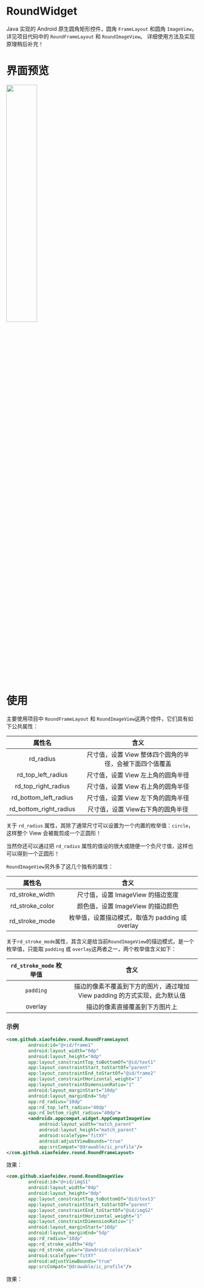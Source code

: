 # RoundWidget
Java 实现的 Android 原生圆角矩形控件，圆角 `FrameLayout` 和圆角 `ImageView`，
详见项目代码中的 `RoundFrameLayout` 和 `RoundImageView`。
详细使用方法及实现原理稍后补充！

# 界面预览

<img src="https://github.com/xiaofei-dev/RoundWidget/blob/master/art/img_shot.jpg" width="40%" height="40%">

# 使用

主要使用项目中  `RoundFrameLayout` 和 `RoundImageView`这两个控件，它们具有如下公共属性：

|         属性名         |                           含义                           |
| :--------------------: | :------------------------------------------------------: |
|       rd_radius        | 尺寸值，设置 View 整体四个圆角的半径，会被下面四个值覆盖 |
|   rd_top_left_radius   |            尺寸值，设置 View 左上角的圆角半径            |
|  rd_top_right_radius   |            尺寸值，设置 View 右上角的圆角半径            |
| rd_bottom_left_radius  |            尺寸值，设置 View 左下角的圆角半径            |
| rd_bottom_right_radius |            尺寸值，设置 View右下角的圆角半径             |

关于 `rd_radius` 属性，其除了通常尺寸可以设置为一个内置的枚举值：`circle`，这样整个 View 会被裁剪成一个正圆形！

当然你还可以通过把 `rd_radius` 属性的值设的很大或随便一个负尺寸值，这样也可以得到一个正圆形！

`RoundImageView`另外多了这几个独有的属性：



|     属性名      |                      含义                       |
| :-------------: | :---------------------------------------------: |
| rd_stroke_width |        尺寸值，设置 ImageView 的描边宽度        |
| rd_stroke_color |        颜色值，设置 ImageView 的描边颜色        |
| rd_stroke_mode  | 枚举值，设置描边模式，取值为 padding 或 overlay |



关于`rd_stroke_mode`属性，其含义是给当前`RoundImageView`的描边模式，是一个枚举值，只能取 `padding` 或 `overlay`这两者之一，两个枚举值含义如下：



| `rd_stroke_mode` 枚举值 |                             含义                             |
| :---------------------: | :----------------------------------------------------------: |
|        `padding`        | 描边的像素不覆盖到下方的图片，通过增加 View padding 的方式实现，此为默认值 |
|         overlay         |                描边的像素直接覆盖到下方图片上                |



### 示例

```xml
<com.github.xiaofeidev.round.RoundFrameLayout
        android:id="@+id/frame1"
        android:layout_width="0dp"
        android:layout_height="0dp"
        app:layout_constraintTop_toBottomOf="@id/text1"
        app:layout_constraintStart_toStartOf="parent"
        app:layout_constraintEnd_toStartOf="@id/frame2"
        app:layout_constraintHorizontal_weight="1"
        app:layout_constraintDimensionRatio="1"
        android:layout_marginStart="10dp"
        android:layout_marginEnd="5dp"
        app:rd_radius="10dp"
        app:rd_top_left_radius="40dp"
        app:rd_bottom_right_radius="40dp">
        <androidx.appcompat.widget.AppCompatImageView
            android:layout_width="match_parent"
            android:layout_height="match_parent"
            android:scaleType="fitXY"
            android:adjustViewBounds="true"
            app:srcCompat="@drawable/ic_profile"/>
</com.github.xiaofeidev.round.RoundFrameLayout>
```

效果：



```xml
<com.github.xiaofeidev.round.RoundImageView
        android:id="@+id/imgS1"
        android:layout_width="0dp"
        android:layout_height="0dp"
        app:layout_constraintTop_toBottomOf="@id/text3"
        app:layout_constraintStart_toStartOf="parent"
        app:layout_constraintEnd_toStartOf="@id/imgS2"
        app:layout_constraintHorizontal_weight="1"
        app:layout_constraintDimensionRatio="1"
        android:layout_marginStart="10dp"
        android:layout_marginEnd="5dp"
        app:rd_radius="10dp"
        app:rd_stroke_width="4dp"
        app:rd_stroke_color="@android:color/black"
        android:scaleType="fitXY"
        android:adjustViewBounds="true"
        app:srcCompat="@drawable/ic_profile"/>
```

效果：

